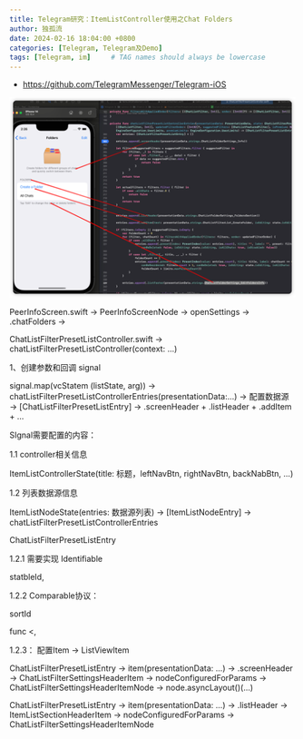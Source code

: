 ```yaml
---
title: Telegram研究：ItemListController使用之Chat Folders
author: 独孤流
date: 2024-02-16 18:04:00 +0800
categories: [Telegram, Telegram及Demo]
tags: [Telegram, im]     # TAG names should always be lowercase
---
```


 
  - https://github.com/TelegramMessenger/Telegram-iOS  


![image](/assets/img/telegram/telegram_chatFolders_01.png)

PeerInfoScreen.swift → PeerInfoScreenNode → openSettings → .chatFolders →

ChatListFilterPresetListController.swift → chatListFilterPresetListController(context: ...) 

1、创建参数和回调 signal

signal.map(vcStatem (listState, arg)) → chatListFilterPresetListControllerEntries(presentationData:...) → 配置数据源 → [ChatListFilterPresetListEntry] → .screenHeader + .listHeader + .addItem + ...



SIgnal需要配置的内容：

1.1 controller相关信息

ItemListControllerState(title: 标题，leftNavBtn, rightNavBtn, backNabBtn, ...)

1.2 列表数据源信息

ItemListNodeState(entries: 数据源列表) → [ItemListNodeEntry] → chatListFilterPresetListControllerEntries

ChatListFilterPresetListEntry

1.2.1 需要实现 Identifiable

statbleId,

1.2.2 Comparable协议：

sortId

func <,

1.2.3： 配置Item → ListViewItem

ChatListFilterPresetListEntry → item(presentationData: ...) → .screenHeader → ChatListFilterSettingsHeaderItem → nodeConfiguredForParams → ChatListFilterSettingsHeaderItemNode → node.asyncLayout()(...)

ChatListFilterPresetListEntry → item(presentationData: ...) → .listHeader → ItemListSectionHeaderItem → nodeConfiguredForParams → ChatListFilterSettingsHeaderItemNode